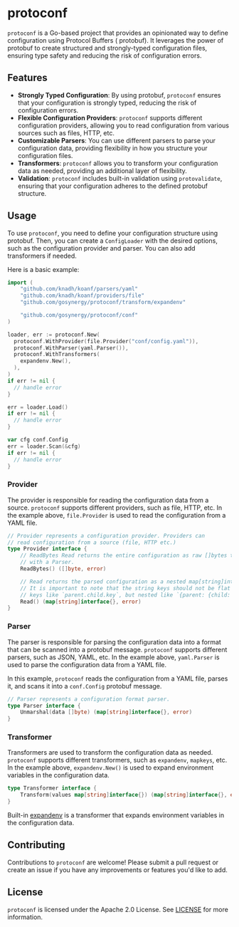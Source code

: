 # protoconf

`protoconf` is a Go-based project that provides an opinionated way to define configuration using Protocol Buffers (
protobuf). It leverages the power of protobuf to create structured and strongly-typed configuration files, ensuring type
safety and reducing the risk of configuration errors.

## Features

- **Strongly Typed Configuration**: By using protobuf, `protoconf` ensures that your configuration is strongly typed,
  reducing the risk of configuration errors.
- **Flexible Configuration Providers**: `protoconf` supports different configuration providers, allowing you to read
  configuration from various sources such as files, HTTP, etc.
- **Customizable Parsers**: You can use different parsers to parse your configuration data, providing flexibility in how
  you structure your configuration files.
- **Transformers**: `protoconf` allows you to transform your configuration data as needed, providing an additional layer
  of flexibility.
- **Validation**: `protoconf` includes built-in validation using `protovalidate`, ensuring that your configuration
  adheres to the defined protobuf structure.

## Usage

To use `protoconf`, you need to define your configuration structure using protobuf. Then, you can create
a `ConfigLoader` with the desired options, such as the configuration provider and parser. You can also add transformers
if needed.

Here is a basic example:

[//]: @formatter:off

```go
import (
    "github.com/knadh/koanf/parsers/yaml"
    "github.com/knadh/koanf/providers/file"
    "github.com/gosynergy/protoconf/transform/expandenv"

    "github.com/gosynergy/protoconf/conf"
)

loader, err := protoconf.New(
  protoconf.WithProvider(file.Provider("conf/config.yaml")),
  protoconf.WithParser(yaml.Parser()),
  protoconf.WithTransformers(
    expandenv.New(),
  ),
)
if err != nil {
  // handle error
}

err = loader.Load()
if err != nil {
  // handle error
}

var cfg conf.Config
err = loader.Scan(&cfg)
if err != nil {
  // handle error
}
```

[//]: @formatter:on

### Provider

The provider is responsible for reading the configuration data from a source. `protoconf` supports different providers,
such as file, HTTP, etc. In the example above, `file.Provider` is used to read the configuration from a YAML file.

[//]: @formatter:off

```go
// Provider represents a configuration provider. Providers can
// read configuration from a source (file, HTTP etc.)
type Provider interface {
	// ReadBytes Read returns the entire configuration as raw []bytes to be parsed.
	// with a Parser.
	ReadBytes() ([]byte, error)

	// Read returns the parsed configuration as a nested map[string]interface{}.
	// It is important to note that the string keys should not be flat delimited
	// keys like `parent.child.key`, but nested like `{parent: {child: {key: 1}}}`.
	Read() (map[string]interface{}, error)
}
```

[//]: @formatter:on

### Parser

The parser is responsible for parsing the configuration data into a format that can be scanned into a protobuf
message. `protoconf` supports different parsers, such as JSON, YAML, etc. In the example above, `yaml.Parser` is used to
parse the configuration data from a YAML file.

In this example, `protoconf` reads the configuration from a YAML file, parses it, and scans it into a `conf.Config`
protobuf message.

[//]: @formatter:off

```go
// Parser represents a configuration format parser.
type Parser interface {
	Unmarshal(data []byte) (map[string]interface{}, error)
}
```

[//]: @formatter:on

### Transformer

Transformers are used to transform the configuration data as needed. `protoconf` supports different transformers, such
as `expandenv`, `mapkeys`, etc. In the example above, `expandenv.New()` is used to expand environment variables in the
configuration data.

[//]: @formatter:off

```go
type Transformer interface {
	Transform(values map[string]interface{}) (map[string]interface{}, error)
}
```

[//]: @formatter:on

Built-in [expandenv](transform/expandenv) is a transformer that expands environment variables in the configuration data.

## Contributing

Contributions to `protoconf` are welcome! Please submit a pull request or create an issue if you have any improvements
or features you'd like to add.

## License

`protoconf` is licensed under the Apache 2.0 License. See [LICENSE](LICENSE) for more information.
